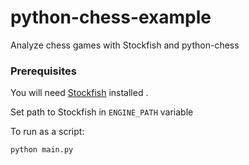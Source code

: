# python-chess-example
Analyze chess games with Stockfish and python-chess

### Prerequisites
You will need [Stockfish](https://stockfishchess.org/download/) installed .

Set path to Stockfish in `ENGINE_PATH` variable

To run as a script:
```bash
python main.py
```
